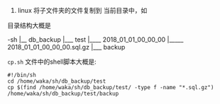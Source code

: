 1. linux 将子文件夹的文件复制到 当前目录中，如

目录结构大概是

-sh
|__ db_backup
|___ test
|____ 2018_01_01_00_00_00
|_____ 2018_01_01_00_00_00.sql.gz
|___ backup


`cp.sh` 文件中的shell脚本大概是:

```
#!/bin/sh
cd /home/waka/sh/db_backup/test
cp $(find /home/waka/sh/db_backup/test/ -type f -name "*.sql.gz")  /home/waka/sh/db_backup/test/backup
```